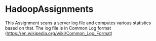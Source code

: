 # HadoopAssignments
This Assignment scans a server log file and computes various statistics based on that. The log file is in 
Common Log format (https://en.wikipedia.org/wiki/Common_Log_Format)




